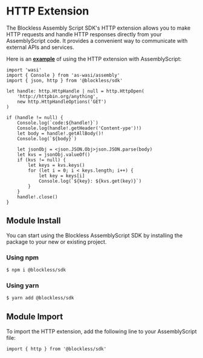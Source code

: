 # **HTTP Extension**

The Blockless Assembly Script SDK's HTTP extension allows you to make HTTP requests and handle HTTP responses directly from your AssemblyScript code. It provides a convenient way to communicate with external APIs and services.

Here is an **[example](https://github.com/blocklessnetwork/sdk-assemblyscript/blob/main/examples/http.ts)** of using the HTTP extension with AssemblyScript:

```tsx
import 'wasi'
import { Console } from 'as-wasi/assembly'
import { json, http } from '@blockless/sdk'

let handle: http.HttpHandle | null = http.HttpOpen(
	'http://httpbin.org/anything',
	new http.HttpHandleOptions('GET')
)

if (handle != null) {
	Console.log(`code:${handle!}`)
	Console.log(handle!.getHeader('Content-ype')!)
	let body = handle!.getAllBody()!
	Console.log(`${body}`)

	let jsonObj = <json.JSON.Obj>json.JSON.parse(body)
	let kvs = jsonObj.valueOf()
	if (kvs != null) {
		let keys = kvs.keys()
		for (let i = 0; i < keys.length; i++) {
			let key = keys[i]
			Console.log(`${key}: ${kvs.get(key)}`)
		}
	}
	handle!.close()
}
```

## **Module Install**

You can start using the Blockless AssemblyScript SDK by installing the package to your new or existing project.

### **Using npm**

```bash
$ npm i @blockless/sdk
```

### **Using yarn**

```bash
$ yarn add @blockless/sdk
```

## **Module Import**

To import the HTTP extension, add the following line to your AssemblyScript file:

```tsx
import { http } from '@blockless/sdk'
```

